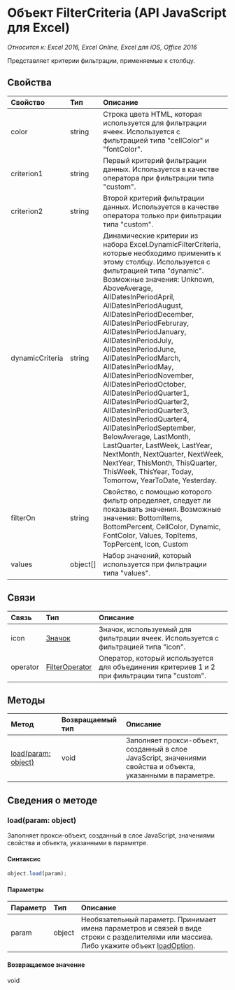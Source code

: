 ﻿# Объект FilterCriteria (API JavaScript для Excel)

_Относится к: Excel 2016, Excel Online, Excel для iOS, Office 2016_

Представляет критерии фильтрации, применяемые к столбцу.

## Свойства

| Свойство     | Тип   |Описание
|:---------------|:--------|:----------|
|color|string|Строка цвета HTML, которая используется для фильтрации ячеек. Используется с фильтрацией типа "cellColor" и "fontColor".|
|criterion1|string|Первый критерий фильтрации данных. Используется в качестве оператора при фильтрации типа "custom".|
|criterion2|string|Второй критерий фильтрации данных. Используется в качестве оператора только при фильтрации типа "custom".|
|dynamicCriteria|string|Динамические критерии из набора Excel.DynamicFilterCriteria, которые необходимо применить к этому столбцу. Используется с фильтрацией типа "dynamic". Возможные значения: Unknown, AboveAverage, AllDatesInPeriodApril, AllDatesInPeriodAugust, AllDatesInPeriodDecember, AllDatesInPeriodFebruray, AllDatesInPeriodJanuary, AllDatesInPeriodJuly, AllDatesInPeriodJune, AllDatesInPeriodMarch, AllDatesInPeriodMay, AllDatesInPeriodNovember, AllDatesInPeriodOctober, AllDatesInPeriodQuarter1, AllDatesInPeriodQuarter2, AllDatesInPeriodQuarter3, AllDatesInPeriodQuarter4, AllDatesInPeriodSeptember, BelowAverage, LastMonth, LastQuarter, LastWeek, LastYear, NextMonth, NextQuarter, NextWeek, NextYear, ThisMonth, ThisQuarter, ThisWeek, ThisYear, Today, Tomorrow, YearToDate, Yesterday.|
|filterOn|string|Свойство, с помощью которого фильтр определяет, следует ли показывать значения. Возможные значения:    BottomItems, BottomPercent, CellColor, Dynamic, FontColor, Values, TopItems, TopPercent, Icon, Custom |
|values|object[]|Набор значений, который используется при фильтрации типа "values".|

## Связи
| Связь | Тип   |Описание|
|:---------------|:--------|:----------|
|icon|[Значок](icon.md)|Значок, используемый для фильтрации ячеек. Используется с фильтрацией типа "icon".|
|operator|[FilterOperator](filteroperator.md)|Оператор, который используется для объединения критериев 1 и 2 при фильтрации типа "custom".|

## Методы

| Метод           | Возвращаемый тип    |Описание|
|:---------------|:--------|:----------|
|[load(param: object)](#loadparam-object)|void|Заполняет прокси-объект, созданный в слое JavaScript, значениями свойства и объекта, указанными в параметре.|

## Сведения о методе


### load(param: object)
Заполняет прокси-объект, созданный в слое JavaScript, значениями свойства и объекта, указанными в параметре.

#### Синтаксис
```js
object.load(param);
```

#### Параметры
| Параметр    | Тип   |Описание|
|:---------------|:--------|:----------|
|param|object|Необязательный параметр. Принимает имена параметров и связей в виде строки с разделителями или массива. Либо укажите объект [loadOption](loadoption.md).|

#### Возвращаемое значение
void
